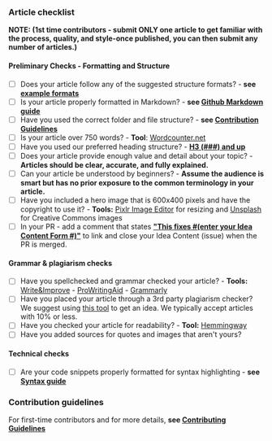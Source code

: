 ### Article checklist
**NOTE: (1st time contributors - submit ONLY one article to get familiar with the process, quality, and style-once published, you can then submit any number of articles.)**
#### Preliminary Checks - Formatting and Structure 
- [ ] Does your article follow any of the suggested structure formats? - **see [example formats](https://github.com/section-io/engineering-education/blob/master/CONTRIBUTING.md#example-format-structure)**
- [ ] Is your article properly formatted in Markdown? - **see [Github Markdown guide](https://github.com/adam-p/markdown-here/wiki/Markdown-Cheatsheet)**
- [ ] Have you used the correct folder and file structure? - **see [Contribution Guidelines](https://github.com/section-io/engineering-education/blob/master/CONTRIBUTING.md)**
- [ ] Is your article over 750 words? - **Tool**: [Wordcounter.net](https://wordcounter.net)
- [ ] Have you used our preferred heading structure? - **[H3 (###) and up](https://github.com/adam-p/markdown-here/wiki/Markdown-Cheatsheet#headers)**
- [ ] Does your article provide enough value and detail about your topic? - **Articles should be clear, accurate, and fully explained.**
- [ ] Can your article be understood by beginners? - **Assume the audience is smart but has no prior exposure to the common terminology in your article.**
- [ ] Have you included a hero image that is 600x400 pixels and have the copyright to use it? - **Tools:** [Pixlr Image Editor](https://pixlr.com/e) for resizing and [Unsplash](https://unsplash.com) for Creative Commons images
- [ ] In your PR - add a comment that states **["This fixes #(enter your Idea Content Form #)"](https://youtu.be/TKJ4RdhyB5Y?t=278)** to link and close your Idea Content (issue) when the PR is merged.
      
#### Grammar & plagiarism checks
- [ ] Have you spellchecked and grammar checked your article? - **Tools:** [Write&Improve](https://writeandimprove.com/?lang=en-GB) - [ProWritingAid](https://prowritingaid.com/) -  [Grammarly](https://grammarly.com) 
- [ ] Have you placed your article through a 3rd party plagiarism checker? We suggest using [this tool](https://www.quetext.com/) to get an idea. We typically accept articles with 10% or less.
- [ ] Have you checked your article for readability? - **Tool:** [Hemmingway](http://www.hemingwayapp.com)
- [ ] Have you added sources for quotes and images that aren't yours?

#### Technical checks
- [ ] Are your code snippets properly formatted for syntax highlighting - **see [Syntax guide](https://gohugo.io/content-management/syntax-highlighting)**

### Contribution guidelines
For first-time contributors and for more details, **see [Contributing Guidelines](https://github.com/section-io/engineering-education/blob/master/CONTRIBUTING.md)**
